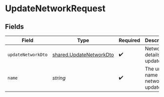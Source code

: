 # UpdateNetworkRequest


## Fields

| Field                                                              | Type                                                               | Required                                                           | Description                                                        |
| ------------------------------------------------------------------ | ------------------------------------------------------------------ | ------------------------------------------------------------------ | ------------------------------------------------------------------ |
| `updateNetworkDto`                                                 | [shared.UpdateNetworkDto](../../models/shared/updatenetworkdto.md) | :heavy_check_mark:                                                 | Network details to update                                          |
| `name`                                                             | *string*                                                           | :heavy_check_mark:                                                 | The unique name of the network to update                           |